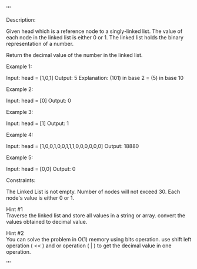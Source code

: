 '''

Description:

Given head which is a reference node to a singly-linked list. The value of each node in the linked list is either 0 or 1. The linked list holds the binary representation of a number.

Return the decimal value of the number in the linked list.

 

Example 1:


Input: head = [1,0,1]
Output: 5
Explanation: (101) in base 2 = (5) in base 10



Example 2:

Input: head = [0]
Output: 0



Example 3:

Input: head = [1]
Output: 1



Example 4:

Input: head = [1,0,0,1,0,0,1,1,1,0,0,0,0,0,0]
Output: 18880



Example 5:

Input: head = [0,0]
Output: 0
 

Constraints:

The Linked List is not empty.
Number of nodes will not exceed 30.
Each node's value is either 0 or 1.



Hint #1  
Traverse the linked list and store all values in a string or array. convert the values obtained to decimal value.



Hint #2  
You can solve the problem in O(1) memory using bits operation. use shift left operation ( << ) and or operation ( | ) to get the decimal value in one operation.

'''